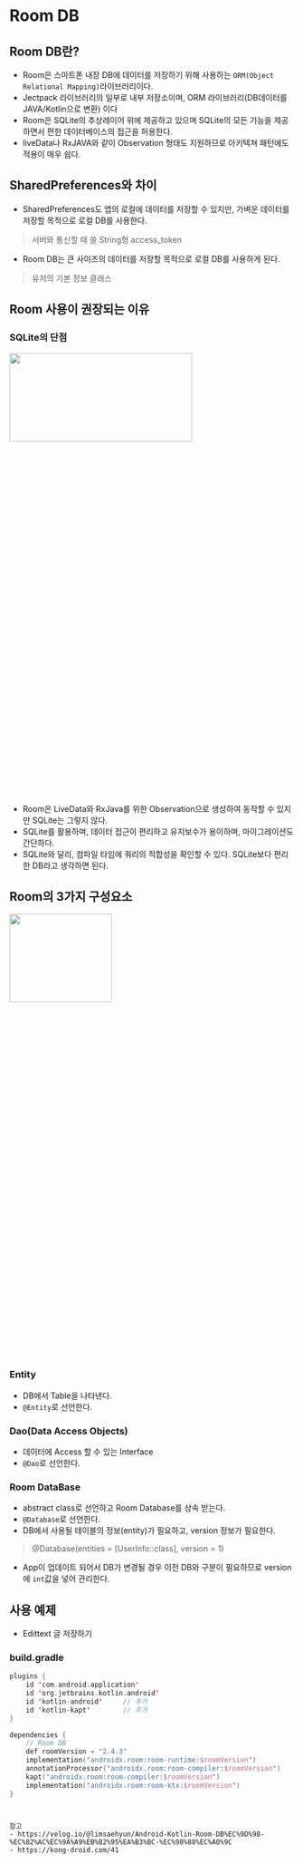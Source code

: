 # Room DB

## Room DB란?
- Room은 스마트폰 내장 DB에 데이터를 저장하기 위해 사용하는 `ORM(Object Relational Mapping)`라이브러리이다.
- Jectpack 라이브러리의 일부로 내부 저장소이며, ORM 라이브러리(DB데이터를 JAVA/Kotlin으로 변환) 이다
- Room은 SQLite의 추상레이어 위에 제공하고 있으며 SQLite의 모든 기능을 제공하면서 편한 데이터베이스의 접근을 허용한다.
- liveData나 RxJAVA와 같이 Observation 형태도 지원하므로 아키텍쳐 패턴에도 적용이 매우 쉽다.

## SharedPreferences와 차이
- SharedPreferences도 앱의 로컬에 데이터를 저장할 수 있지만, 가벼운 데이터를 저장할 목적으로 로컬 DB를 사용한다.
> 서버와 통신할 때 쓸 String형 access_token
- Room DB는 큰 사이즈의 데이터를 저장할 목적으로 로컬 DB를 사용하게 된다.
> 유저의 기본 정보 클래스

## Room 사용이 권장되는 이유
### SQLite의 단점
<img src="https://user-images.githubusercontent.com/72978589/206114703-286ba690-31c2-42c8-b7a0-9c46ce962007.png" width="80%" height="20%">    

- Room은 LiveData와 RxJava를 위한 Observation으로 생성하여 동작할 수 있지만 SQLite는 그렇지 않다.
- SQLite를 활용하며, 데이터 접근이 편리하고 유지보수가 용이하며, 마이그레이션도 간단하다.  
- SQLite와 달리, 컴파일 타임에 쿼리의 적합성을 확인할 수 있다. SQLite보다 편리한 DB라고 생각하면 된다. 

## Room의 3가지 구성요소
<img src="https://user-images.githubusercontent.com/72978589/206115114-ac6679c3-f303-4ac8-89a4-288d16323474.png" width="60%" height="20%">    

### Entity
- DB에서 Table을 나타낸다.
- `@Entity`로 선언한다.

### Dao(Data Access Objects)
- 데이터에 Access 할 수 있는 Interface
- `@Dao`로 선언한다.

### Room DataBase
- abstract class로 선언하고 Room Database를 상속 받는다.
- `@Database`로 선언한다.
- DB에서 사용될 테이블의 정보(entity)가 필요하고, version 정보가 필요한다.
> @Database(entities = [UserInfo::class], version = 1)
- App이 업데이트 되어서 DB가 변경될 경우 이전 DB와 구분이 필요하므로 version에 `int`값을 넣어 관리한다.

## 사용 예제
- Edittext 글 저장하기

### build.gradle
```Kotlin
plugins {
    id 'com.android.application'
    id 'org.jetbrains.kotlin.android'
    id 'kotlin-android'     // 추가
    id 'kotlin-kapt'        // 추가
}

dependencies {
    // Room DB
    def roomVersion = "2.4.3"
    implementation("androidx.room:room-runtime:$roomVersion")
    annotationProcessor("androidx.room:room-compiler:$roomVersion")
    kapt("androidx.room:room-compiler:$roomVersion")
    implementation("androidx.room:room-ktx:$roomVersion")
}
```

#
```
참고
- https://velog.io/@limsaehyun/Android-Kotlin-Room-DB%EC%9D%98-%EC%82%AC%EC%9A%A9%EB%B2%95%EA%B3%BC-%EC%98%88%EC%A0%9C
- https://kong-droid.com/41
```

